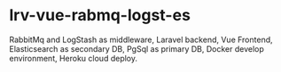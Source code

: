 # lrv-vue-rabmq-logst-es
RabbitMq and LogStash as middleware, Laravel backend, Vue Frontend, Elasticsearch as secondary DB, PgSql as primary DB,
Docker develop environment, Heroku cloud deploy.
